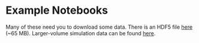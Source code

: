 # Example Notebooks

Many of these need you to download some data. There is an HDF5 file [here](https://drive.google.com/file/d/1JZn3fbBELazpnrlw-0WiGzBkNZaFlT_7/view?usp=sharing) (~65 MB). Larger-volume simulation data can be found [here](https://portal.nersc.gov/project/hacc/aphearin/BNLHack19). 
